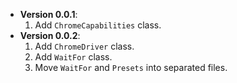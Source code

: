 + **Version 0.0.1**:
  1. Add `ChromeCapabilities` class.
+ **Version 0.0.2**:
  1. Add `ChromeDriver` class.
  2. Add `WaitFor` class.
  3. Move `WaitFor` and `Presets` into separated files.
